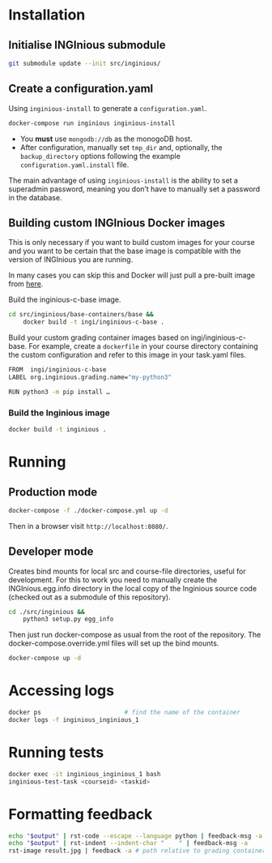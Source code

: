 # Installation

## Initialise INGInious submodule

``` bash
git submodule update --init src/inginious/
```

## Create a configuration.yaml

Using `inginious-install` to generate a `configuration.yaml`.

``` bash
docker-compose run inginious inginious-install
```

- You **must** use `mongodb://db` as the monogoDB host.
- After configuration, manually set `tmp_dir` and, optionally, the
  `backup_directory` options following the example
  `configuration.yaml.install` file.

The main advantage of using `inginious-install` is the ability to set
a superadmin password, meaning you don’t have to manually set a
password in the database.


## Building custom INGInious Docker images

This is only necessary if you want to build custom images for your
course and you want to be certain that the base image is compatible
with the version of INGInious you are running.

In many cases you can skip this and Docker will just pull a pre-built
image from
[here](https://hub.docker.com/r/ingi/inginious-c-base/).

Build the inginious-c-base image.

``` bash
cd src/inginious/base-containers/base &&
    docker build -t ingi/inginious-c-base .
```

Build your custom grading container images based on
ingi/inginious-c-base. For example, create a `dockerfile` in your
course directory containing the custom configuration and refer to this
image in your task.yaml files.

``` bash
FROM  ingi/inginious-c-base
LABEL org.inginious.grading.name="my-python3"

RUN python3 -m pip install …
```

### Build the Inginious image

``` bash
docker build -t inginious .
```

# Running

## Production mode
``` bash
docker-compose -f ./docker-compose.yml up -d
```

Then in a browser visit `http://localhost:8080/`.

## Developer mode

Creates bind mounts for local src and course-file directories, useful
for development. For this to work you need to manually create the
INGInious.egg.info directory in the local copy of the Inginious source
code (checked out as a submodule of this repository).

``` bash
cd ./src/inginious &&
    python3 setup.py egg_info
```

Then just run docker-compose as usual from the root of the
repository. The docker-compose.override.yml files will set up the bind
mounts.

```bash
docker-compose up -d
```

# Accessing logs

```bash
docker ps                       # find the name of the container
docker logs -f inginious_inginious_1
```

# Running tests

```bash
docker exec -it inginious_inginious_1 bash
inginious-test-task <courseid> <taskid>
```

# Formatting feedback
```bash
echo "$output" | rst-code --escape --language python | feedback-msg -a
echo "$output" | rst-indent --indent-char "    " | feedback-msg -a
rst-image result.jpg | feedback -a # path relative to grading container
```
